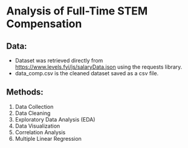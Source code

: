 # Analysis of Full-Time STEM Compensation

## Data:
- Dataset was retrieved directly from https://www.levels.fyi/js/salaryData.json using the requests library. 
- data_comp.csv is the cleaned dataset saved as a csv file.

## Methods:
1. Data Collection
2. Data Cleaning
3. Exploratory Data Analysis (EDA)
4. Data Visualization
5. Correlation Analysis
6. Multiple Linear Regression